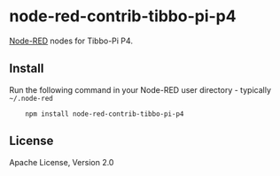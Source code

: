 node-red-contrib-tibbo-pi-p4
=====================

<a href="http://nodered.org" target="_new">Node-RED</a> nodes for Tibbo-Pi P4.

Install
-------

Run the following command in your Node-RED user directory - typically `~/.node-red`

        npm install node-red-contrib-tibbo-pi-p4

License
-------

Apache License, Version 2.0

